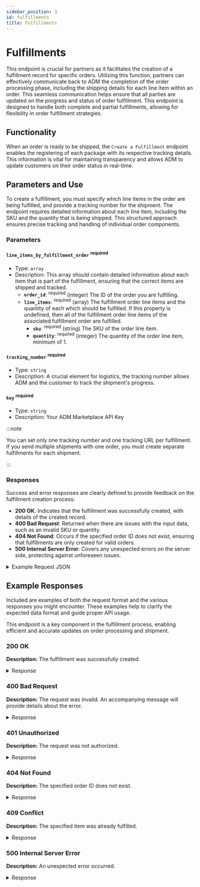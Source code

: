 ```yaml
---
sidebar_position: 3
id: fulfillments
title: Fulfillments 
---
```


# Fulfillments

This endpoint is crucial for partners as it facilitates the creation of a fulfillment record for specific orders. Utilizing this function, partners can effectively communicate back to ADM the completion of the order processing phase, including the shipping details for each line item within an order. This seamless communication helps ensure that all parties are updated on the progress and status of order fulfillment. This endpoint is designed to handle both complete and partial fulfillments, allowing for flexibility in order fulfillment strategies.

## Functionality

When an order is ready to be shipped, the `Create a Fulfillment` endpoint enables the registering of each package with its respective tracking details. This information is vital for maintaining transparency and allows ADM to update customers on their order status in real-time.

## Parameters and Use

To create a fulfillment, you must specify which line items in the order are being fulfilled, and provide a tracking number for the shipment. The endpoint requires detailed information about each line item, including the SKU and the quantity that is being shipped. This structured approach ensures precise tracking and handling of individual order components.

### Parameters

#### `line_items_by_fulfillment_order` <sup class="required">required</sup>
- Type: `array`
- Description: This array should contain detailed information about each item that is part of the fulfillment, ensuring that the correct items are shipped and tracked.
  - **`order_id`**: <sup class="required">required</sup> (integer) The ID of the order you are fulfilling.
  - **`line_items`**: <sup class="required">required</sup> (array) The fulfillment order line items and the quantity of each which should be fulfilled. If this property is undefined, then all of the fulfillment order line items of the associated fulfillment order are fulfilled.
    - **`sku`**: <sup class="required">required</sup> (string) The SKU of the order line item.
    - **`quantity`**: <sup class="required">required</sup> (integer) The quantity of the order line item, minimum of 1.

#### `tracking_number` <sup class="required">required</sup>
- Type: `string`
- Description: A crucial element for logistics, the tracking number allows ADM and the customer to track the shipment's progress.

#### `key` <sup class="required">required</sup>
- Type: `string`
- Description: Your ADM Marketplace API Key

:::note

You can set only one tracking number and one tracking URL per fulfillment. If you send multiple shipments with one order, you must create separate fulfillments for each shipment.

:::

### Responses

Success and error responses are clearly defined to provide feedback on the fulfillment creation process:
- **200 OK**: Indicates that the fulfillment was successfully created, with details of the created record.
- **400 Bad Request**: Returned when there are issues with the input data, such as an invalid SKU or quantity.
- **404 Not Found**: Occurs if the specified order ID does not exist, ensuring that fulfillments are only created for valid orders.
- **500 Internal Server Error**: Covers any unexpected errors on the server side, protecting against unforeseen issues.

<details>
<summary>
Example Request JSON
</summary>

```js
{
    "order_id": 156465,
    "line_items": [
        {
            "sku": "RPBF24-1941",
            "quantity": 1
        },
        {
            "sku": "RPBF24-2211",
            "quantity": 1
        }
    ],
    "tracking_number": "1ZE356F8YW01937117",
    "key": "AIzaSyDaGmWKa4JsXZ-HjGw7ISLn_3namBGewQe"
}
```

</details>

## Example Responses

Included are examples of both the request format and the various responses you might encounter. These examples help to clarify the expected data format and guide proper API usage.

This endpoint is a key component in the fulfillment process, enabling efficient and accurate updates on order processing and shipment.

### 200 OK
**Description:** The fulfillment was successfully created.

<details>
<summary>
Response
</summary>

```js
{
    "line_items": [
        {
            "quantity": 1,
            "sku": "RPBF24-1941"
        }
    ],
    "order_id": 450789469,
    "status": "created",
    "tracking_number": "1ZE356F8YW01937117"
}
```

</details>

### 400 Bad Request
**Description:** The request was invalid. An accompanying message will provide details about the error.

<details>
<summary>
Response
</summary>

```js
{
  "error": "Invalid SKU or Quantity",
  "message": "One or more line items have an invalid SKU or quantity specified."
}
```

</details>

### 401 Unauthorized
**Description:** The request was not authorized.

<details>
<summary>
Response
</summary>

```js
{
  "error": "Unauthorized Request",
  "message": "The key provided is invalid."
}
```

</details>

### 404 Not Found
**Description:** The specified order ID does not exist.

<details>
<summary>
Response
</summary>

```js
{
  "error": "Order Not Found",
  "message": "The order with the specified ID was not found."
}
```

</details>

### 409 Conflict
**Description:** The specified item was already fulfilled.

<details>
<summary>
Response
</summary>

```js
{
  "error": "Item Already Fulfilled",
  "message": "The specified item was already fulfilled."
}
```

</details>

### 500 Internal Server Error
**Description:** An unexpected error occurred.

<details>
<summary>
Response
</summary>

```js
{
  "error": "Server Error",
  "message": "An error occurred on our server. Please try again later."
}
```

</details>
